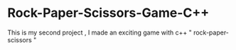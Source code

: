 # Rock-Paper-Scissors-Game-C++
This is my second project , I made an exciting game with c++ " rock-paper-scissors "
